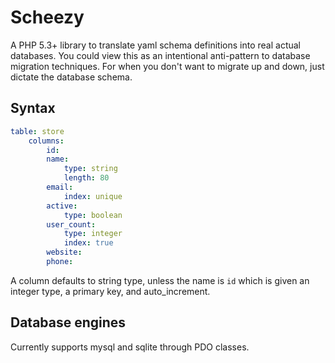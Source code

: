 Scheezy
=======

A PHP 5.3+ library to translate yaml schema definitions into real actual databases. 
You could view this as an intentional anti-pattern to database migration techniques. 
For when you don't want to migrate up and down, just dictate the database schema.

## Syntax

```yaml
table: store
    columns:
        id:
        name:
            type: string
            length: 80
        email:
            index: unique
        active:
            type: boolean
        user_count:
            type: integer
            index: true
        website:
        phone:
```

A column defaults to string type, unless the name is `id` which is given an integer type, a primary key, and auto_increment.

## Database engines

Currently supports mysql and sqlite through PDO classes.
